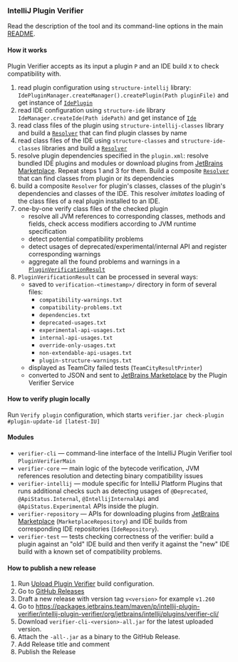 ### IntelliJ Plugin Verifier
Read the description of the tool and its command-line options in the main [README](../README.md).

#### How  it works
Plugin Verifier accepts as its input a plugin `P` and an IDE build `X` to check compatibility with.
1) read plugin configuration using `structure-intellij` library: `IdePluginManager.createManager().createPlugin(Path pluginFile)` and get instance of [`IdePlugin`](../intellij-plugin-structure/structure-intellij/src/main/java/com/jetbrains/plugin/structure/intellij/plugin/IdePlugin.kt)
2) read IDE configuration using `structure-ide` library `IdeManager.createIde(Path idePath)` and get instance of [`Ide`](../intellij-plugin-structure/structure-ide/src/main/java/com/jetbrains/plugin/structure/ide/Ide.java)
3) read class files of the plugin using `structure-intellij-classes` library and build a [`Resolver`](../intellij-plugin-structure/structure-classes/src/main/java/com/jetbrains/plugin/structure/classes/resolvers/Resolver.kt) that can find plugin classes by name 
4) read class files of the IDE using `structure-classes` and `structure-ide-classes` libraries and build a [`Resolver`](../intellij-plugin-structure/structure-classes/src/main/java/com/jetbrains/plugin/structure/classes/resolvers/Resolver.kt)
5) resolve plugin dependencies specified in the `plugin.xml`: resolve bundled IDE plugins and modules or download plugins from [JetBrains Marketplace](https://plugins.jetbrains.com/). Repeat steps 1 and 3 for them. Build a composite [`Resolver`](../intellij-plugin-structure/structure-classes/src/main/java/com/jetbrains/plugin/structure/classes/resolvers/Resolver.kt) that can find classes from plugin or its dependencies
6) build a composite `Resolver` for plugin's classes, classes of the plugin's dependencies and classes of the IDE.
   This resolver *imitates* loading of the class files of a real plugin installed to an IDE. 
7) one-by-one verify class files of the checked plugin 
   - resolve all JVM references to corresponding classes, methods and fields, check access modifiers according to JVM runtime specification
   - detect potential compatibility problems
   - detect usages of deprecated/experimental/internal API and register corresponding warnings
   - aggregate all the found problems and warnings in a [`PluginVerificationResult`](../intellij-plugin-verifier/verifier-intellij/src/main/java/com/jetbrains/pluginverifier/PluginVerificationResult.kt)
8) `PluginVerificationResult` can be processed in several ways:
   - saved to `verification-<timestamp>/` directory in form of several files:
     - `compatibility-warnings.txt`
     - `compatibility-problems.txt`
     - `dependencies.txt`
     - `deprecated-usages.txt`
     - `experimental-api-usages.txt`
     - `internal-api-usages.txt`
     - `override-only-usages.txt`
     - `non-extendable-api-usages.txt`
     - `plugin-structure-warnings.txt`
   - displayed as TeamCity failed tests (`TeamCityResultPrinter`)
   - converted to JSON and sent to [JetBrains Marketplace](https://plugins.jetbrains.com/) by the Plugin Verifier Service

#### How to verify plugin locally

Run `Verify plugin` configuration, which starts `verifier.jar check-plugin #plugin-update-id [latest-IU]`

#### Modules

- `verifier-cli` — command-line interface of the IntelliJ Plugin Verifier tool `PluginVerifierMain`
- `verifier-core` — main logic of the bytecode verification, JVM references resolution and detecting binary
  compatibility issues
- `verifier-intellij` — module specific for IntelliJ Platform Plugins that runs additional checks such as detecting
  usages of `@Deprecated`, `@ApiStatus.Internal`, `@IntellijInternalApi` and `@ApiStatus.Experimental` APIs inside the plugin.
- `verifier-repository` — APIs for downloading plugins from
  [JetBrains Marketplace](https://plugins.jetbrains.com/) (`MarketplaceRepository`) and IDE builds from corresponding IDE
  repositories (`IdeRepository`).
- `verifier-test` — tests checking correctness of the verifier: build a plugin against an "old" IDE build and then
  verify it against the "new" IDE build with a known set of compatibility problems.

#### How to publish a new release

1) Run [Upload Plugin Verifier](https://buildserver.labs.intellij.net/buildConfiguration/ijplatform_Service_PluginVerifier_UploadPluginVerifier?branch=%3Cdefault%3E&buildTypeTab=overview&mode=builds)
build configuration.
2) Go to [GitHub Releases](https://github.com/JetBrains/intellij-plugin-verifier/releases)
3) Draft a new release with version tag `v<version>` for example `v1.260`
4) Go
   to https://packages.jetbrains.team/maven/p/intellij-plugin-verifier/intellij-plugin-verifier/org/jetbrains/intellij/plugins/verifier-cli/
5) Download `verifier-cli-<version>-all.jar` for the latest uploaded version.
6) Attach the `-all-.jar` as a binary to the GitHub Release.
7) Add Release title and comment
8) Publish the Release
